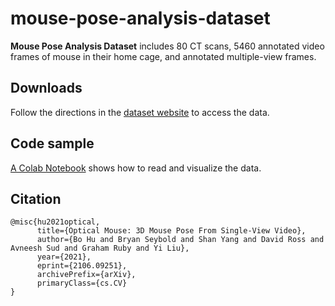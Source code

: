 # mouse-pose-analysis-dataset

**Mouse Pose Analysis Dataset** includes 80 CT scans, 5460 annotated video frames of mouse in their home cage, and annotated multiple-view frames.

## Downloads
Follow the directions in the [dataset website](http://github.com/google/mouse-pose-analysis-dataset) to access the data.
## Code sample
[A Colab Notebook](./usage_example.ipynb) shows how to read and visualize the data.
## Citation
```
@misc{hu2021optical,
      title={Optical Mouse: 3D Mouse Pose From Single-View Video}, 
      author={Bo Hu and Bryan Seybold and Shan Yang and David Ross and Avneesh Sud and Graham Ruby and Yi Liu},
      year={2021},
      eprint={2106.09251},
      archivePrefix={arXiv},
      primaryClass={cs.CV}
}
```


